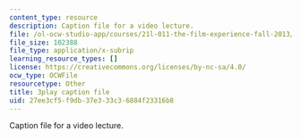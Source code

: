 ```yaml
---
content_type: resource
description: Caption file for a video lecture.
file: /ol-ocw-studio-app/courses/21l-011-the-film-experience-fall-2013/27ee3cf5f9db37e333c36884f23316b8_0jWfHFBLnv0.srt
file_size: 102388
file_type: application/x-subrip
learning_resource_types: []
license: https://creativecommons.org/licenses/by-nc-sa/4.0/
ocw_type: OCWFile
resourcetype: Other
title: 3play caption file
uid: 27ee3cf5-f9db-37e3-33c3-6884f23316b8
---
```

Caption file for a video lecture.
